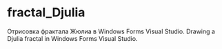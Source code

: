 # fractal_Djulia
Отрисовка фрактала Жюлиа в Windows Forms Visual Studio.
Drawing a Djulia fractal in Windows Forms Visual Studio.

